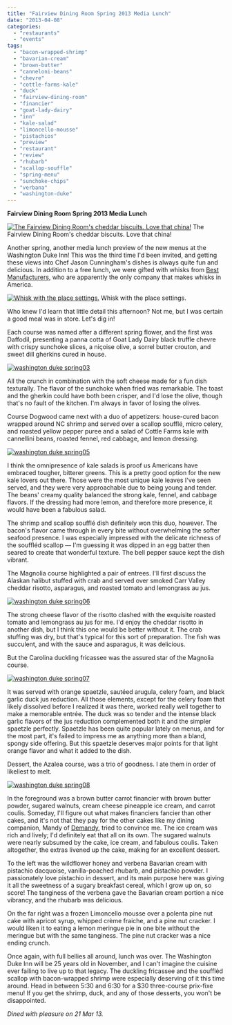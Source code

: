 ```yaml
---
title: "Fairview Dining Room Spring 2013 Media Lunch"
date: "2013-04-08"
categories:
  - "restaurants"
  - "events"
tags:
  - "bacon-wrapped-shrimp"
  - "bavarian-cream"
  - "brown-butter"
  - "canneloni-beans"
  - "chevre"
  - "cottle-farms-kale"
  - "duck"
  - "fairview-dining-room"
  - "financier"
  - "goat-lady-dairy"
  - "inn"
  - "kale-salad"
  - "limoncello-mousse"
  - "pistachios"
  - "preview"
  - "restaurant"
  - "review"
  - "rhubarb"
  - "scallop-souffle"
  - "spring-menu"
  - "sunchoke-chips"
  - "verbana"
  - "washington-duke"
---
```


**Fairview Dining Room Spring 2013 Media Lunch**




<div class="caption">

[![The Fairview Dining Room's cheddar biscuits. Love that china!](http://s3.amazonaws.com/thegourmez-wpmedia/2013/04/washington-duke-spring02.jpg)](http://www.thegourmez.com/2013/04/fairview-dining-room-spring-2013-media-lunch/washington-duke-spring02/) The Fairview Dining Room's cheddar biscuits. Love that china!</div>


Another spring, another media lunch preview of the new menus at the Washington Duke Inn! This was the third time I'd been invited, and getting these views into Chef Jason Cunningham's dishes is always quite fun and delicious. In addition to a free lunch, we were gifted with whisks from [Best Manufacturers](http://www.bestmfrs.com/13301/index.html), who are apparently the only company that makes whisks in America.




<div class="caption">

[![Whisk with the place settings.](http://s3.amazonaws.com/thegourmez-wpmedia/2013/04/washington-duke-spring01.jpg)](http://www.thegourmez.com/2013/04/fairview-dining-room-spring-2013-media-lunch/washington-duke-spring01/) Whisk with the place settings.</div>


Who knew I'd learn that little detail this afternoon? Not me, but I was certain a good meal was in store. Let's dig in!

Each course was named after a different spring flower, and the first was Daffodil, presenting a panna cotta of Goat Lady Dairy black truffle chevre with crispy sunchoke slices, a niçoise olive, a sorrel butter crouton, and sweet dill gherkins cured in house.

[![washington duke spring03](http://s3.amazonaws.com/thegourmez-wpmedia/2013/04/washington-duke-spring03.jpg)](http://www.thegourmez.com/2013/04/fairview-dining-room-spring-2013-media-lunch/washington-duke-spring03/)

All the crunch in combination with the soft cheese made for a fun dish texturally. The flavor of the sunchoke when fried was remarkable. The toast and the gherkin could have both been crisper, and I'd lose the olive, though that's no fault of the kitchen. I'm always in favor of losing the olives.

Course Dogwood came next with a duo of appetizers: house-cured bacon wrapped around NC shrimp and served over a scallop soufflé, micro celery, and roasted yellow pepper puree and a salad of Cottle Farms kale with cannellini beans, roasted fennel, red cabbage, and lemon dressing.

[![washington duke spring05](http://s3.amazonaws.com/thegourmez-wpmedia/2013/04/washington-duke-spring05.jpg)](http://www.thegourmez.com/2013/04/fairview-dining-room-spring-2013-media-lunch/washington-duke-spring05/)

I think the omnipresence of kale salads is proof us Americans have embraced tougher, bitterer greens. This is a pretty good option for the new kale lovers out there. Those were the most unique kale leaves I've seen served, and they were very approachable due to being young and tender. The beans' creamy quality balanced the strong kale, fennel, and cabbage flavors. If the dressing had more lemon, and therefore more presence, it would have been a fabulous salad.

The shrimp and scallop soufflé dish definitely won this duo, however. The bacon's flavor came through in every bite without overwhelming the softer seafood presence. I was especially impressed with the delicate richness of the souffléd scallop — I'm guessing it was dipped in an egg batter then seared to create that wonderful texture. The bell pepper sauce kept the dish vibrant.

The Magnolia course highlighted a pair of entrees. I'll first discuss the Alaskan halibut stuffed with crab and served over smoked Carr Valley cheddar risotto, asparagus, and roasted tomato and lemongrass au jus.

[![washington duke spring06](http://s3.amazonaws.com/thegourmez-wpmedia/2013/04/washington-duke-spring06.jpg)](http://www.thegourmez.com/2013/04/fairview-dining-room-spring-2013-media-lunch/washington-duke-spring06/)

The strong cheese flavor of the risotto clashed with the exquisite roasted tomato and lemongrass au jus for me. I'd enjoy the cheddar risotto in another dish, but I think this one would be better without it. The crab stuffing was dry, but that's typical for this sort of preparation. The fish was succulent, and with the sauce and asparagus, it was delicious.

But the Carolina duckling fricassee was the assured star of the Magnolia course.

[![washington duke spring07](http://s3.amazonaws.com/thegourmez-wpmedia/2013/04/washington-duke-spring07.jpg)](http://www.thegourmez.com/2013/04/fairview-dining-room-spring-2013-media-lunch/washington-duke-spring07/)

It was served with orange spaetzle, sautéed arugula, celery foam, and black garlic duck jus reduction. All those elements, except for the celery foam that likely dissolved before I realized it was there, worked really well together to make a memorable entrée. The duck was so tender and the intense black garlic flavors of the jus reduction complemented both it and the simpler spaetzle perfectly. Spaetzle has been quite popular lately on menus, and for the most part, it's failed to impress me as anything more than a bland, spongy side offering. But this spaetzle deserves major points for that light orange flavor and what it added to the dish.

Dessert, the Azalea course, was a trio of goodness. I ate them in order of likeliest to melt.

[![washington duke spring08](http://s3.amazonaws.com/thegourmez-wpmedia/2013/04/washington-duke-spring08.jpg)](http://www.thegourmez.com/2013/04/fairview-dining-room-spring-2013-media-lunch/washington-duke-spring08/)

In the foreground was a brown butter carrot financier with brown butter powder, sugared walnuts, cream cheese pineapple ice cream, and carrot coulis. Someday, I'll figure out what makes financiers fancier than other cakes, and it's not that they pay for the other cakes like my dining companion, Mandy of [Demandy](http://demandy.com/), tried to convince me. The ice cream was rich and lively; I'd definitely eat that all on its own. The sugared walnuts were nearly subsumed by the cake, ice cream, and fabulous coulis. Taken altogether, the extras livened up the cake, making for an excellent dessert.

To the left was the wildflower honey and verbena Bavarian cream with pistachio dacquoise, vanilla-poached rhubarb, and pistachio powder. I passionately love pistachio in dessert, and its main purpose here was giving it all the sweetness of a sugary breakfast cereal, which I grow up on, so score! The tanginess of the verbena gave the Bavarian cream portion a nice vibrancy, and the rhubarb was delicious.

On the far right was a frozen Limoncello mousse over a polenta pine nut cake with apricot syrup, whipped crème fraiche, and a pine nut cracker. I would liken it to eating a lemon meringue pie in one bite without the meringue but with the same tanginess. The pine nut cracker was a nice ending crunch.

Once again, with full bellies all around, lunch was over. The Washington Duke Inn will be 25 years old in November, and I can't imagine the cuisine ever failing to live up to that legacy. The duckling fricassee and the souffléd scallop with bacon-wrapped shrimp were especially deserving of it this time around. Head in between 5:30 and 6:30 for a $30 three-course prix-fixe menu! If you get the shrimp, duck, and any of those desserts, you won't be disappointed.

_Dined with pleasure on 21 Mar 13._
